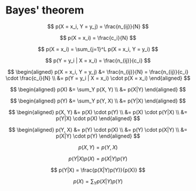 # Bayes' theorem

$$
p(X = x_i, Y = y_j) = \frac{n_{ij}}{N}
$$

$$
p(X = x_i) = \frac{c_i}{N}
$$

$$
p(X = x_i) = \sum_{j=1}^L p(X = x_i, Y = y_i)
$$

$$
p(Y = y_i | X = x_i) = \frac{n_{ij}}{c_i}
$$

$$
\begin{aligned}
p(X = x_i, Y = y_j) &= \frac{n_{ij}}{N} = \frac{n_{ij}}{c_i} \cdot \frac{c_i}{N} \\
&= p(Y = y_i | X = x_i) \cdot p(X = x_i)
\end{aligned}
$$

$$
\begin{aligned}
p(X) &= \sum_Y p(X, Y) \\
&= p(X|Y)
\end{aligned}
$$

$$
\begin{aligned}
p(Y) &= \sum_Y p(Y, X) \\
&= p(Y|X)
\end{aligned}
$$

$$
\begin{aligned}
p(X, Y) &= p(X) \cdot p(Y) \\
&= p(X) \cdot p(Y|X) \\
&= p(Y|X) \cdot p(X)
\end{aligned}
$$

$$
\begin{aligned}
p(Y, X) &= p(Y) \cdot p(X) \\
&= p(Y) \cdot p(X|Y) \\
&= p(X|Y) \cdot p(Y)
\end{aligned}
$$

$$
p(X, Y) = p(Y, X)
$$

$$
p(Y|X) p(X) = p(X|Y) p(Y)
$$

$$
p(Y|X) = \frac{p(X|Y)p(Y)}{p(X)}
$$

$$
p(X) = \sum_Y p(X|Y) p(Y)
$$

